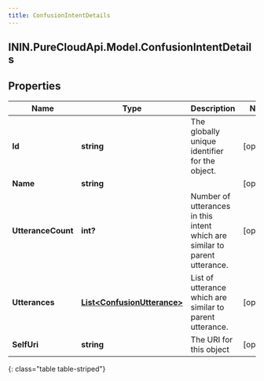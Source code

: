 ```yaml
---
title: ConfusionIntentDetails
---
```

## ININ.PureCloudApi.Model.ConfusionIntentDetails

## Properties

|Name | Type | Description | Notes|
|------------ | ------------- | ------------- | -------------|
| **Id** | **string** | The globally unique identifier for the object. | [optional] |
| **Name** | **string** |  | [optional] |
| **UtteranceCount** | **int?** | Number of utterances in this intent which are similar to parent utterance. | [optional] |
| **Utterances** | [**List&lt;ConfusionUtterance&gt;**](ConfusionUtterance.html) | List of utterance which are similar to parent utterance. | [optional] |
| **SelfUri** | **string** | The URI for this object | [optional] |
{: class="table table-striped"}


